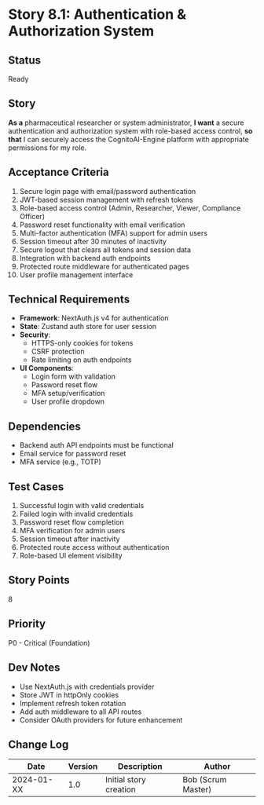# Story 8.1: Authentication & Authorization System

## Status
Ready

## Story
**As a** pharmaceutical researcher or system administrator,
**I want** a secure authentication and authorization system with role-based access control,
**so that** I can securely access the CognitoAI-Engine platform with appropriate permissions for my role.

## Acceptance Criteria
1. Secure login page with email/password authentication
2. JWT-based session management with refresh tokens
3. Role-based access control (Admin, Researcher, Viewer, Compliance Officer)
4. Password reset functionality with email verification
5. Multi-factor authentication (MFA) support for admin users
6. Session timeout after 30 minutes of inactivity
7. Secure logout that clears all tokens and session data
8. Integration with backend auth endpoints
9. Protected route middleware for authenticated pages
10. User profile management interface

## Technical Requirements
- **Framework**: NextAuth.js v4 for authentication
- **State**: Zustand auth store for user session
- **Security**:
  - HTTPS-only cookies for tokens
  - CSRF protection
  - Rate limiting on auth endpoints
- **UI Components**:
  - Login form with validation
  - Password reset flow
  - MFA setup/verification
  - User profile dropdown

## Dependencies
- Backend auth API endpoints must be functional
- Email service for password reset
- MFA service (e.g., TOTP)

## Test Cases
1. Successful login with valid credentials
2. Failed login with invalid credentials
3. Password reset flow completion
4. MFA verification for admin users
5. Session timeout after inactivity
6. Protected route access without authentication
7. Role-based UI element visibility

## Story Points
8

## Priority
P0 - Critical (Foundation)

## Dev Notes
- Use NextAuth.js with credentials provider
- Store JWT in httpOnly cookies
- Implement refresh token rotation
- Add auth middleware to all API routes
- Consider OAuth providers for future enhancement

## Change Log
| Date | Version | Description | Author |
|------|---------|-------------|--------|
| 2024-01-XX | 1.0 | Initial story creation | Bob (Scrum Master) |